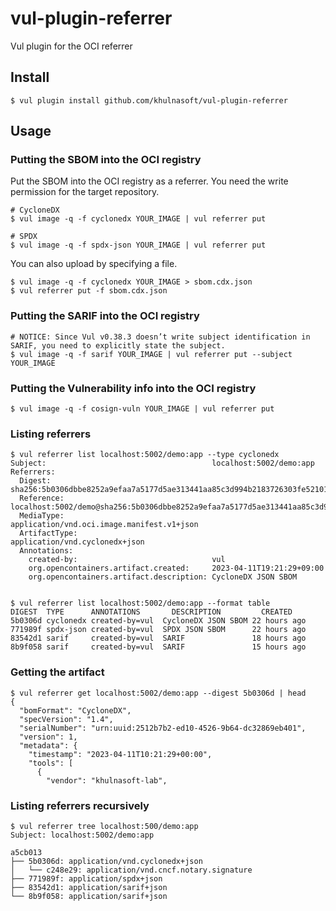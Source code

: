 # vul-plugin-referrer

Vul plugin for the OCI referrer

## Install

```
$ vul plugin install github.com/khulnasoft/vul-plugin-referrer
```

## Usage

### Putting the SBOM into the OCI registry

Put the SBOM into the OCI registry as a referrer.
You need the write permission for the target repository.
```
# CycloneDX
$ vul image -q -f cyclonedx YOUR_IMAGE | vul referrer put

# SPDX
$ vul image -q -f spdx-json YOUR_IMAGE | vul referrer put
```

You can also upload by specifying a file.
```
$ vul image -q -f cyclonedx YOUR_IMAGE > sbom.cdx.json
$ vul referrer put -f sbom.cdx.json
```

### Putting the SARIF into the OCI registry
```
# NOTICE: Since Vul v0.38.3 doesn’t write subject identification in SARIF, you need to explicitly state the subject.
$ vul image -q -f sarif YOUR_IMAGE | vul referrer put --subject YOUR_IMAGE
```

### Putting the Vulnerability info into the OCI registry
```
$ vul image -q -f cosign-vuln YOUR_IMAGE | vul referrer put
```

### Listing referrers
```
$ vul referrer list localhost:5002/demo:app --type cyclonedx
Subject:                                     localhost:5002/demo:app
Referrers:                                    
  Digest:                                    sha256:5b0306dbbe8252a9efaa7a5177d5ae313441aa85c3d994b2183726303fe52101
  Reference:                                 localhost:5002/demo@sha256:5b0306dbbe8252a9efaa7a5177d5ae313441aa85c3d994b2183726303fe52101
  MediaType:                                 application/vnd.oci.image.manifest.v1+json
  ArtifactType:                              application/vnd.cyclonedx+json
  Annotations:                               
    created-by:                              vul
    org.opencontainers.artifact.created:     2023-04-11T19:21:29+09:00
    org.opencontainers.artifact.description: CycloneDX JSON SBOM


$ vul referrer list localhost:5002/demo:app --format table
DIGEST  TYPE      ANNOTATIONS       DESCRIPTION         CREATED
5b0306d cyclonedx created-by=vul  CycloneDX JSON SBOM 22 hours ago
771989f spdx-json created-by=vul  SPDX JSON SBOM      22 hours ago
83542d1 sarif     created-by=vul  SARIF               18 hours ago
8b9f058 sarif     created-by=vul  SARIF               15 hours ago
```

### Getting the artifact

```
$ vul referrer get localhost:5002/demo:app --digest 5b0306d | head
{
  "bomFormat": "CycloneDX",
  "specVersion": "1.4",
  "serialNumber": "urn:uuid:2512b7b2-ed10-4526-9b64-dc32869eb401",
  "version": 1,
  "metadata": {
    "timestamp": "2023-04-11T10:21:29+00:00",
    "tools": [
      {
        "vendor": "khulnasoft-lab",

```

### Listing referrers recursively

```
$ vul referrer tree localhost:500/demo:app
Subject: localhost:5002/demo:app

a5cb013
├── 5b0306d: application/vnd.cyclonedx+json
│   └── c248e29: application/vnd.cncf.notary.signature
├── 771989f: application/spdx+json
├── 83542d1: application/sarif+json
└── 8b9f058: application/sarif+json
```
